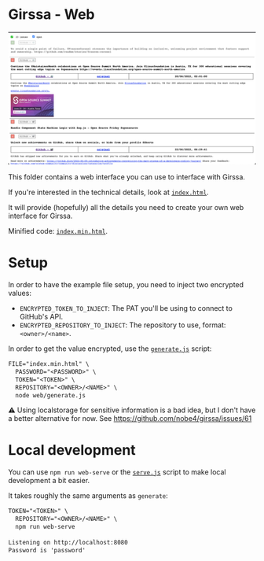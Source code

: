 # Girssa - Web

![Demo](./demo.png)

This folder contains a web interface you can use to interface with Girssa.

If you're interested in the technical details, look at [`index.html`](./index.html).

It will provide (hopefully) all the details you need to create your own web interface for Girssa.

Minified code: [`index.min.html`](./index.min.html).

# Setup

In order to have the example file setup, you need to inject two encrypted values:

- `ENCRYPTED_TOKEN_TO_INJECT`: The PAT you'll be using to connect to GitHub's API.
- `ENCRYPTED_REPOSITORY_TO_INJECT`: The repository to use, format: `<owner>/<name>`.

In order to get the value encrypted, use the [`generate.js`](./generate.js) script:

```shell
FILE="index.min.html" \
  PASSWORD="<PASSWORD>" \
  TOKEN="<TOKEN>" \
  REPOSITORY="<OWNER>/<NAME>" \
  node web/generate.js
```

:warning: Using localstorage for sensitive information is a bad idea, but I
don't have a better alternative for now. See https://github.com/nobe4/girssa/issues/61

# Local development

You can use `npm run web-serve` or the [`serve.js`](./serve.js) script to make
local development a bit easier.

It takes roughly the same arguments as `generate`:

```shell
TOKEN="<TOKEN>" \
  REPOSITORY="<OWNER>/<NAME>" \
  npm run web-serve

Listening on http://localhost:8080
Password is 'password'
```
